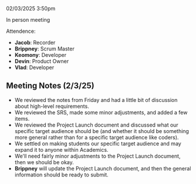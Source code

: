 02/03/2025
3:50pm

In person meeting

Attendence:
- **Jacob**: Recorder  
- **Brippney**: Scrum Master  
- **Keomony**: Developer  
- **Devin**: Product Owner  
- **Vlad**: Developer  

## Meeting Notes (2/3/25)

- We reviewed the notes from Friday and had a little bit of discussion about high-level requirements.
- We reviewed the SRS, made some minor adjustments, and added a few items.
- We reviewed the Project Launch document and discussed what our specific target audience should be (and whether it should be something more general rather than for a specific target audience like coders).
- We settled on making students our specific target audience and may expand it to anyone within Academics.
- We'll need fairly minor adjustments to the Project Launch document, then we should be okay.
- **Brippney** will update the Project Launch document, and then the general information should be ready to submit.
